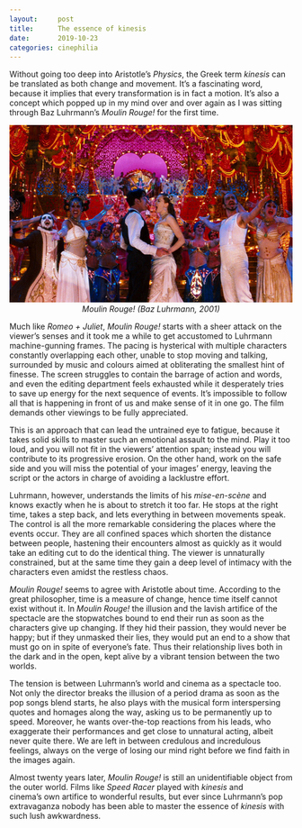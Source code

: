 ```yaml
---
layout:     post
title:      The essence of kinesis 
date:       2019-10-23
categories: cinephilia
---
```


Without going too deep into Aristotle’s *Physics*, the Greek term *kinesis* can
be translated as both change and movement. It’s a fascinating word, because it
implies that every transformation is in fact a motion. It’s also a concept which
popped up in my mind over and over again as I was sitting through Baz
Luhrmann’s *Moulin Rouge!* for the first time.

<!--more-->

<p align="center">
    <img src="/assets/images/2019-10-23-kinesis.png">
    <br>
    <em>Moulin Rouge! (Baz Luhrmann, 2001)</em>
</p>

Much like *Romeo + Juliet*, *Moulin Rouge!* starts with a sheer attack on the
viewer’s senses and it took me a while to get accustomed to Luhrmann
machine-gunning frames. The pacing is hysterical with multiple characters
constantly overlapping each other, unable to stop moving and talking, surrounded
by music and colours aimed at obliterating the smallest hint of finesse. The
screen struggles to contain the barrage of action and words, and even the
editing department feels exhausted while it desperately tries to save up energy
for the next sequence of events. It’s impossible to follow all that is happening
in front of us and make sense of it in one go. The film demands other viewings
to be fully appreciated.

This is an approach that can lead the untrained eye to fatigue, because it takes
solid skills to master such an emotional assault to the mind. Play it too loud,
and you will not fit in the viewers’ attention span; instead you will contribute
to its progressive erosion. On the other hand, work on the safe side and you
will miss the potential of your images’ energy, leaving the script or the actors
in charge of avoiding a lacklustre effort.

Luhrmann, however, understands the limits of his *mise-en-scène* and knows
exactly when he is about to stretch it too far. He stops at the right time,
takes a step back, and lets everything in between movements speak. The control
is all the more remarkable considering the places where the events occur. They
are all confined spaces which shorten the distance between people, hastening
their encounters almost as quickly as it would take an editing cut to do the
identical thing. The viewer is unnaturally constrained, but at the same time
they gain a deep level of intimacy with the characters even amidst the restless
chaos.

*Moulin Rouge!* seems to agree with Aristotle about time. According to the great
philosopher, time is a measure of change, hence time itself cannot exist without
it. In *Moulin Rouge!* the illusion and the lavish artifice of the spectacle are
the stopwatches bound to end their run as soon as the characters give up
changing. If they hid their passion, they would never be happy; but if they
unmasked their lies, they would put an end to a show that must go on in spite of
everyone’s fate. Thus their relationship lives both in the dark and in the open,
kept alive by a vibrant tension between the two worlds.

The tension is between Luhrmann’s world and cinema as a spectacle too. Not only
the director breaks the illusion of a period drama as soon as the pop songs
blend starts, he also plays with the musical form interspersing quotes and
homages along the way, asking us to be permanently up to speed. Moreover, he
wants over-the-top reactions from his leads, who exaggerate their performances
and get close to unnatural acting, albeit never quite there. We are left in
between credulous and incredulous feelings, always on the verge of losing our
mind right before we find faith in the images again.

Almost twenty years later, *Moulin Rouge!* is still an unidentifiable object
from the outer world. Films like *Speed Racer* played with *kinesis* and
cinema’s own artifice to wonderful results, but ever since Luhrmann’s pop
extravaganza nobody has been able to master the essence of *kinesis* with such
lush awkwardness.
